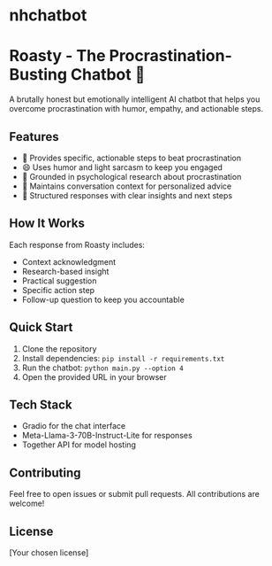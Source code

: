 # nhchatbot


# Roasty - The Procrastination-Busting Chatbot 🤖

A brutally honest but emotionally intelligent AI chatbot that helps you overcome procrastination with humor, empathy, and actionable steps.

## Features
- 🎯 Provides specific, actionable steps to beat procrastination
- 😄 Uses humor and light sarcasm to keep you engaged
- 🧠 Grounded in psychological research about procrastination
- 💬 Maintains conversation context for personalized advice
- 🚀 Structured responses with clear insights and next steps

## How It Works
Each response from Roasty includes:
- Context acknowledgment
- Research-based insight
- Practical suggestion
- Specific action step
- Follow-up question to keep you accountable

## Quick Start
1. Clone the repository
2. Install dependencies: `pip install -r requirements.txt`
3. Run the chatbot: `python main.py --option 4`
4. Open the provided URL in your browser

## Tech Stack
- Gradio for the chat interface
- Meta-Llama-3-70B-Instruct-Lite for responses
- Together API for model hosting

## Contributing
Feel free to open issues or submit pull requests. All contributions are welcome!

## License
[Your chosen license]

